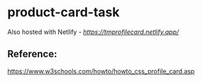 # product-card-task
Also hosted with Netlify - 
_https://tmprofilecard.netlify.app/_

## Reference:
https://www.w3schools.com/howto/howto_css_profile_card.asp

